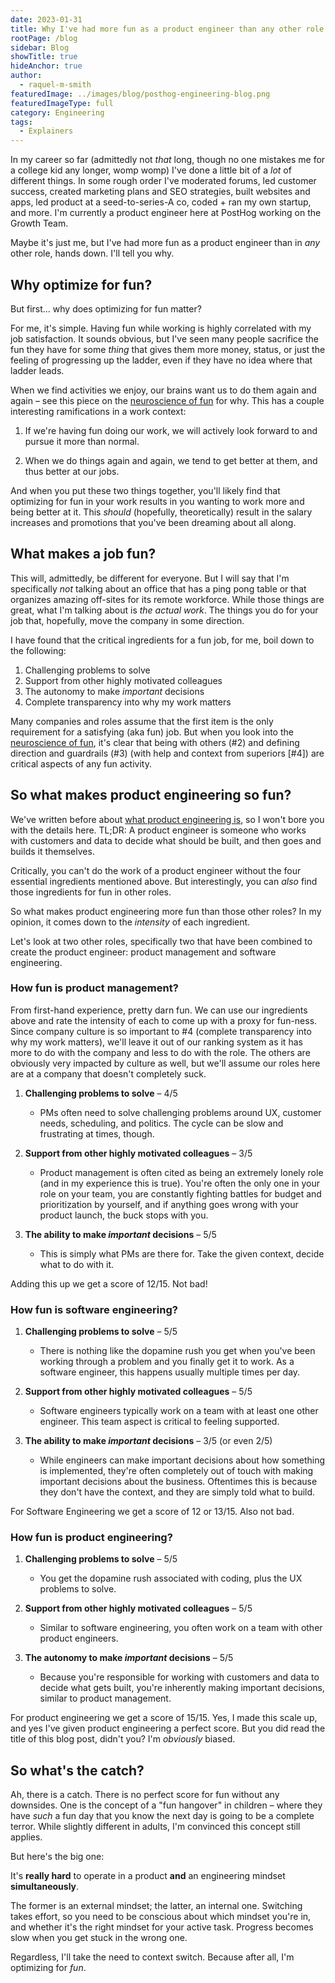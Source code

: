 ```yaml
---
date: 2023-01-31
title: Why I've had more fun as a product engineer than any other role in tech
rootPage: /blog
sidebar: Blog
showTitle: true
hideAnchor: true
author:
  - raquel-m-smith
featuredImage: ../images/blog/posthog-engineering-blog.png
featuredImageType: full
category: Engineering
tags:
  - Explainers
---
```


In my career so far (admittedly not _that_ long, though no one mistakes me for a college kid any longer, womp womp) I've done a little bit of a _lot_ of different things. In some rough order I've moderated forums, led customer success, created marketing plans and SEO strategies, built websites and apps, led product at a seed-to-series-A co, coded + ran my own startup, and more. I'm currently a product engineer here at PostHog working on the Growth Team. 

Maybe it's just me, but I've had more fun as a product engineer than in _any_ other role, hands down. I'll tell you why.

## Why optimize for fun?

But first... why does optimizing for fun matter? 

For me, it's simple. Having fun while working is highly correlated with my job satisfaction. It sounds obvious, but I've seen many people sacrifice the fun they have for some _thing_ that gives them more money, status, or just the feeling of progressing up the ladder, even if they have no idea where that ladder leads.

When we find activities we enjoy, our brains want us to do them again and again – see this piece on the [neuroscience of fun](https://hub.jhu.edu/magazine/2016/summer/neuroscience-of-fun/) for why. This has a couple interesting ramifications in a work context:

1) If we're having fun doing our work, we will actively look forward to and pursue it more than normal.

2) When we do things again and again, we tend to get better at them, and thus better at our jobs.

And when you put these two things together, you'll likely find that optimizing for fun in your work results in you wanting to work more and being better at it. This _should_ (hopefully, theoretically) result in the salary increases and promotions that you've been dreaming about all along.

## What makes a job fun?

This will, admittedly, be different for everyone. But I will say that I'm specifically _not_ talking about an office that has a ping pong table or that organizes amazing off-sites for its remote workforce. While those things are great, what I'm talking about is _the actual work_. The things you do for your job that, hopefully, move the company in some direction.

I have found that the critical ingredients for a fun job, for me, boil down to the following:

1. Challenging problems to solve
2. Support from other highly motivated colleagues
3. The autonomy to make _important_ decisions
4. Complete transparency into why my work matters

Many companies and roles assume that the first item is the only requirement for a satisfying (aka fun) job. But when you look into the [neuroscience of fun](https://hub.jhu.edu/magazine/2016/summer/neuroscience-of-fun/), it's clear that being with others (#2) and defining direction and guardrails (#3) (with help and context from superiors [#4]) are critical aspects of any fun activity. 

## So what makes product engineering so fun?

We've written before about [what product engineering is](/blog/what-is-a-product-engineer), so I won't bore you with the details here. TL;DR: A product engineer is someone who works with customers and data to decide what should be built, and then goes and builds it themselves. 

Critically, you can't do the work of a product engineer without the four essential ingredients mentioned above. But interestingly, you can _also_ find those ingredients for fun in other roles. 

So what makes product engineering more fun than those other roles? In my opinion, it comes down to the _intensity_ of each ingredient.

Let's look at two other roles, specifically two that have been combined to create the product engineer: product management and software engineering.

### How fun is product management?

From first-hand experience, pretty darn fun. We can use our ingredients above and rate the intensity of each to come up with a proxy for fun-ness. Since company culture is so important to #4 (complete transparency into why my work matters), we'll leave it out of our ranking system as it has more to do with the company and less to do with the role. The others are obviously very impacted by culture as well, but we'll assume our roles here are at a company that doesn't completely suck.

1. **Challenging problems to solve** – 4/5
    - PMs often need to solve challenging problems around UX, customer needs, scheduling, and politics. The cycle can be slow and frustrating at times, though.
    
2. **Support from other highly motivated colleagues** – 3/5
    - Product management is often cited as being an extremely lonely role (and in my experience this is true). You're often the only one in your role on your team, you are constantly fighting battles for budget and prioritization by yourself, and if anything goes wrong with your product launch, the buck stops with you. 
    
3. **The ability to make _important_ decisions** – 5/5
    - This is simply what PMs are there for. Take the given context, decide what to do with it.

Adding this up we get a score of 12/15. Not bad!

### How fun is software engineering? 

1. **Challenging problems to solve** – 5/5
    - There is nothing like the dopamine rush you get when you've been working through a problem and you finally get it to work. As a software engineer, this happens usually multiple times per day. 
    
2. **Support from other highly motivated colleagues** – 5/5
    - Software engineers typically work on a team with at least one other engineer. This team aspect is critical to feeling supported.
    
3. **The ability to make _important_ decisions** – 3/5 (or even 2/5)
    - While engineers can make important decisions about how something is implemented, they're often completely out of touch with making important decisions about the business. Oftentimes this is because they don't have the context, and they are simply told what to build. 

For Software Engineering we get a score of 12 or 13/15. Also not bad.

### How fun is product engineering? 

1. **Challenging problems to solve** – 5/5
    - You get the dopamine rush associated with coding, plus the UX problems to solve.
    
2. **Support from other highly motivated colleagues** – 5/5
    - Similar to software engineering, you often work on a team with other product engineers.
    
3. **The autonomy to make _important_ decisions** – 5/5
    - Because you're responsible for working with customers and data to decide what gets built, you're inherently making important decisions, similar to product management.

For product engineering we get a score of 15/15. Yes, I made this scale up, and yes I've given product engineering a perfect score. But you did read the title of this blog post, didn't you? I'm _obviously_ biased.

## So what's the catch?

Ah, there is a catch. There is no perfect score for fun without any downsides. One is the concept of a "fun hangover" in children – where they have _such_ a fun day that you know the next day is going to be a complete terror. While slightly different in adults, I'm convinced this concept still applies.

But here's the big one: 

It's **really hard** to operate in a product **and** an engineering mindset **simultaneously**. 

The former is an external mindset; the latter, an internal one. Switching takes effort, so you need to be conscious about which mindset you're in, and whether it's the right mindset for your active task. Progress becomes slow when you get stuck in the wrong one.

Regardless, I'll take the need to context switch. Because after all, I'm optimizing for _fun_.

